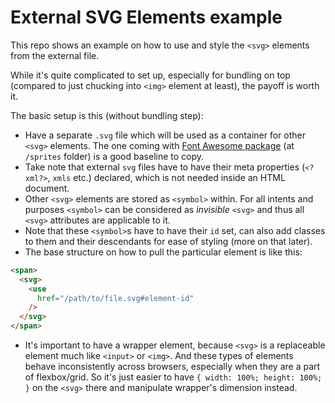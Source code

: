# External SVG Elements example

This repo shows an example on how to use and style the `<svg>` elements from the external file.

While it's quite complicated to set up, especially for bundling on top (compared to just chucking into `<img>` element at least), the payoff is worth it.

The basic setup is this (without bundling step):

- Have a separate `.svg` file which will be used as a container for other `<svg>` elements. The one coming with [Font Awesome package](https://fontawesome.com/v5.15/how-to-use/on-the-web/setup/hosting-font-awesome-yourself) (at `/sprites` folder) is a good baseline to copy.
- Take note that external `svg` files have to have their meta properties (`<?xml?>`, `xmls` etc.) declared, which is not needed inside an HTML document.
- Other `<svg>` elements are stored as `<symbol>` within. For all intents and purposes `<symbol>` can be considered as _invisible_ `<svg>` and thus all `<svg>` attributes are applicable to it.
- Note that these `<symbol>`s have to have their `id` set, can also add classes to them and their descendants for ease of styling (more on that later).
- The base structure on how to pull the particular element is like this:

```html
<span>
  <svg>
    <use
      href="/path/to/file.svg#element-id"
    />
  </svg>
</span>
```
- It's important to have a wrapper element, because `<svg>` is a replaceable element much like `<input>` or `<img>`. And these types of elements behave inconsistently across browsers, especially when they are a part of flexbox/grid. So it's just easier to have `{ width: 100%; height: 100%; }` on the `<svg>` there and manipulate wrapper's dimension instead.
